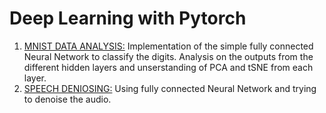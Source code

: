 # Deep Learning with Pytorch

1. [MNIST DATA ANALYSIS:](https://github.com/gurjaspalbedi/deep-learning-pytorch/blob/master/mnist_data_and_analysis_fully_connected.ipynb) Implementation of the simple fully connected Neural Network to classify the digits. Analysis on the outputs from the different hidden layers and unserstanding of PCA and tSNE from each layer.
2. [SPEECH DENIOSING:](https://github.com/gurjaspalbedi/deep-learning-pytorch/blob/master/speech_denoising_fully_connected.ipynb) Using fully connected Neural Network and trying to denoise the audio.